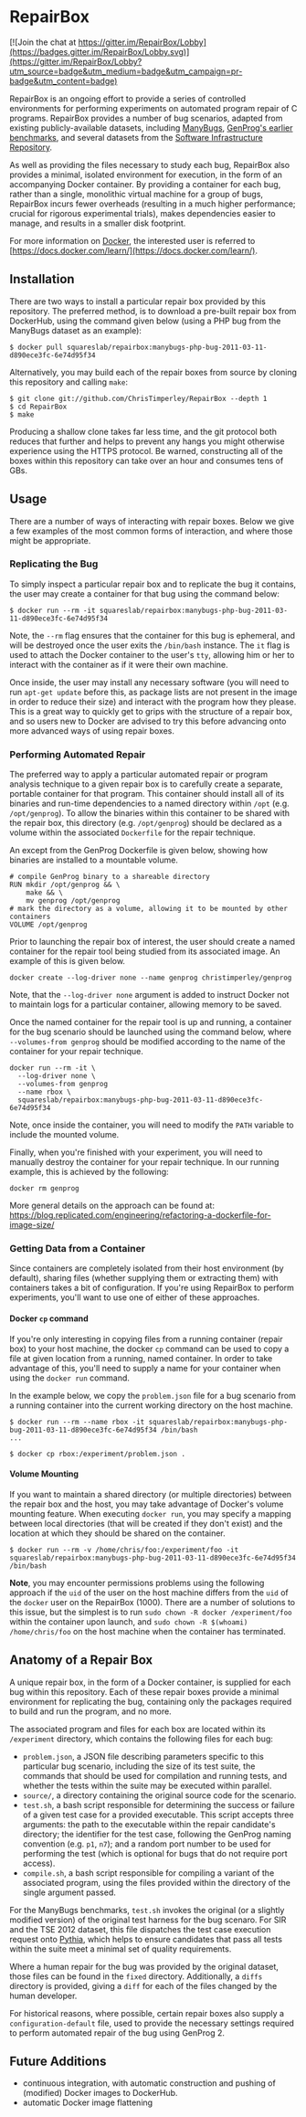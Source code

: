 # RepairBox

[![Join the chat at https://gitter.im/RepairBox/Lobby](https://badges.gitter.im/RepairBox/Lobby.svg)](https://gitter.im/RepairBox/Lobby?utm_source=badge&utm_medium=badge&utm_campaign=pr-badge&utm_content=badge)

RepairBox is an ongoing effort to provide a series of controlled environments
for performing experiments on automated program repair of C programs. RepairBox
provides a number of bug scenarios, adapted from existing publicly-available
datasets, including [ManyBugs](http://repairbenchmarks.cs.umass.edu/),
[GenProg's earlier benchmarks](http://dijkstra.cs.virginia.edu/genprog/), and
several datasets from the
[Software Infrastructure Repository](http://sir.unl.edu/).

As well as providing the files necessary to study each bug,
RepairBox also provides a minimal, isolated environment for execution, in the
form of an accompanying Docker container. By providing a container for
each bug, rather than a single, monolithic virtual machine for a group of bugs,
RepairBox incurs fewer overheads (resulting in a much higher performance; crucial
for rigorous experimental trials), makes dependencies easier to manage, and
results in a smaller disk footprint.

For more information on [Docker](https://www.docker.com/), the interested user is
referred to
[https://docs.docker.com/learn/](https://docs.docker.com/learn/).

## Installation

There are two ways to install a particular repair box provided by this repository.
The preferred method, is to download a pre-built repair box from DockerHub, using
the command given below (using a PHP bug from the ManyBugs dataset as an example):

```
$ docker pull squareslab/repairbox:manybugs-php-bug-2011-03-11-d890ece3fc-6e74d95f34
```

Alternatively, you may build each of the repair boxes from source by cloning
this repository and calling `make`:

```
$ git clone git://github.com/ChrisTimperley/RepairBox --depth 1
$ cd RepairBox
$ make
```

Producing a shallow clone takes far less time, and the git protocol both
reduces that further and helps to prevent any hangs you might otherwise
experience using the HTTPS protocol. Be warned, constructing all of the boxes
within this repository can take over an hour and consumes tens of GBs.

## Usage

There are a number of ways of interacting with repair boxes. Below we give
a few examples of the most common forms of interaction, and where those
might be appropriate.

### Replicating the Bug

To simply inspect a particular repair box and to replicate the bug it contains,
the user may create a container for that bug using the command below:

```
$ docker run --rm -it squareslab/repairbox:manybugs-php-bug-2011-03-11-d890ece3fc-6e74d95f34
```

Note, the `--rm` flag ensures that the container for this bug is ephemeral, and
will be destroyed once the user exits the `/bin/bash` instance. The `it` flag is
used to attach the Docker container to the user's `tty`, allowing him or her to
interact with the container as if it were their own machine.

Once inside, the user may install any necessary software (you will need to run
`apt-get update` before this, as package lists are not present in the image in
order to reduce their size) and interact with the program how they please. This
is a great way to quickly get to grips with the structure of a repair box, and
so users new to Docker are advised to try this before advancing onto more
advanced ways of using repair boxes.

### Performing Automated Repair

The preferred way to apply a particular automated repair or program analysis
technique to a given repair box is to carefully create a separate, portable
container for that program. This container should install all of its binaries
and run-time dependencies to a named directory within `/opt` (e.g.
`/opt/genprog`). To allow the binaries within this container to be shared with
the repair box, this directory (e.g. `/opt/genprog`) should be declared as a
volume within the associated `Dockerfile` for the repair technique.

An except from the GenProg Dockerfile is given below, showing how binaries
are installed to a mountable volume.

```
# compile GenProg binary to a shareable directory
RUN mkdir /opt/genprog && \
    make && \
    mv genprog /opt/genprog
# mark the directory as a volume, allowing it to be mounted by other containers
VOLUME /opt/genprog
```

Prior to launching the repair box of interest, the user should create a named
container for the repair tool being studied from its associated image. An
example of this is given below.

```
docker create --log-driver none --name genprog christimperley/genprog
```

Note, that the `--log-driver none` argument is added to instruct Docker not to
maintain logs for a particular container, allowing memory to be saved.

Once the named container for the repair tool is up and running, a container
for the bug scenario should be launched using the command below, where
`--volumes-from genprog` should be modified according to the name of the
container for your repair technique.

```
docker run --rm -it \
  --log-driver none \
  --volumes-from genprog
  --name rbox \
  squareslab/repairbox:manybugs-php-bug-2011-03-11-d890ece3fc-6e74d95f34
```

Note, once inside the container, you will need to modify the `PATH` variable
to include the mounted volume.

Finally, when you're finished with your experiment, you will need to manually
destroy the container for your repair technique. In our running example, this
is achieved by the following:

```
docker rm genprog
```

More general details on the approach can be found at:
https://blog.replicated.com/engineering/refactoring-a-dockerfile-for-image-size/

### Getting Data from a Container

Since containers are completely isolated from their host environment (by default), sharing
files (whether supplying them or extracting them) with containers takes a bit of
configuration. If you're using RepairBox to perform experiments, you'll want to use
one of either of these approaches.

#### Docker `cp` command

If you're only interesting in copying files from a running container (repair box)
to your host machine, the docker `cp` command can be used to copy a file at given
location from a running, named container. In order to take advantage of this,
you'll need to supply a name for your container when using the `docker run`
command.

In the example below, we copy the `problem.json` file for a bug scenario from
a running container into the current working directory on the host machine.

```
$ docker run --rm --name rbox -it squareslab/repairbox:manybugs-php-bug-2011-03-11-d890ece3fc-6e74d95f34 /bin/bash
...

$ docker cp rbox:/experiment/problem.json .
```

#### Volume Mounting

If you want to maintain a shared directory (or multiple directories) between the
repair box and the host, you may take advantage of Docker's volume mounting feature.
When executing `docker run`, you may specify a mapping between local directories
(that will be created if they don't exist) and the location at which they should be
shared on the container.

```
$ docker run --rm -v /home/chris/foo:/experiment/foo -it squareslab/repairbox:manybugs-php-bug-2011-03-11-d890ece3fc-6e74d95f34 /bin/bash
```

**Note**, you may encounter permissions problems using the following approach if
the `uid` of the user on the host machine differs from the `uid` of the `docker`
user on the RepairBox (1000). There are a number of solutions to this issue, but
the simplest is to run `sudo chown -R docker /experiment/foo` within the container
upon launch, and `sudo chown -R $(whoami) /home/chris/foo` on the host machine
when the container has terminated.

## Anatomy of a Repair Box

A unique repair box, in the form of a Docker container, is supplied for each bug
within this repository. Each of these repair boxes provide a minimal environment
for replicating the bug, containing only the packages required to build and run
the program, and no more.

The associated program and files for each box are located within its `/experiment`
directory, which contains the following files for each bug:

* `problem.json`, a JSON file describing parameters specific to this particular
  bug scenario, including the size of its test suite, the commands that should
  be used for compilation and running tests, and whether the tests within the
  suite may be executed within parallel.
* `source/`, a directory containing the original source code for the scenario.
* `test.sh`, a bash script responsible for determining the success or failure
  of a given test case for a provided executable. This script accepts three
  arguments: the path to the executable within the repair candidate's
  directory; the identifier for the test case, following the GenProg naming
  convention (e.g. `p1`, `n7`); and a random port number to be used for
  performing the test (which is optional for bugs that do not require port
  access).
* `compile.sh`, a bash script responsible for compiling a variant of the
  associated program, using the files provided within the directory of the
  single argument passed.

For the ManyBugs benchmarks, `test.sh` invokes the original (or a slightly
modified version) of the original test harness for the bug scenaro. For
SIR and the TSE 2012 dataset, this file dispatches the test case execution
request onto [Pythia](https://github.com/ChrisTimperley/Pythia), which helps
to ensure candidates that pass all tests within the suite meet a minimal set
of quality requirements.

Where a human repair for the bug was provided by the original dataset, those
files can be found in the `fixed` directory. Additionally, a `diffs` directory
is provided, giving a `diff` for each of the files changed by the human
developer.

For historical reasons, where possible, certain repair boxes also supply a
`configuration-default` file, used to provide the necessary settings required
to perform automated repair of the bug using GenProg 2.

## Future Additions

* continuous integration, with automatic construction and pushing of
  (modified) Docker images to DockerHub.
* automatic Docker image flattening
